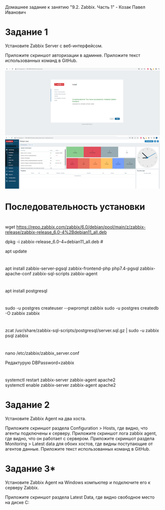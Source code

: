 Домашнее задание к занятию "9.2. Zabbix. Часть 1" - Козак Павел Иванович

# Задание 1
Установите Zabbix Server с веб-интерфейсом.

Приложите скриншот авторизации в админке. Приложите текст использованных команд в GitHub.

![alt text](https://github.com/KozakPI/png/blob/main/zabbix.png)
![alt text](https://github.com/KozakPI/png/blob/main/zabbix_1.png)

# Последовательность установки

#
wget https://repo.zabbix.com/zabbix/6.0/debian/pool/main/z/zabbix-release/zabbix-release_6.0-4%2Bdebian11_all.deb

dpkg -i zabbix-release_6.0-4+debian11_all.deb #

apt update
#
apt install zabbix-server-pgsql zabbix-frontend-php php7.4-pgsql zabbix-apache-conf zabbix-sql-scripts zabbix-agent
#
apt install postgresql
#
 sudo -u postgres createuser --pwprompt zabbix
 sudo -u postgres createdb -O zabbix zabbix
#
zcat /usr/share/zabbix-sql-scripts/postgresql/server.sql.gz | sudo -u zabbix psql zabbix
#
nano /etc/zabbix/zabbix_server.conf

Редактурую DBPassword=zabbix
#
systemctl restart zabbix-server zabbix-agent apache2  
systemctl enable zabbix-server zabbix-agent apache2
#



# Задание 2

Установите Zabbix Agent на два хоста.

Приложите скриншот раздела Configuration > Hosts, где видно, что агенты подключены к серверу. Приложите скриншот лога zabbix agent, где видно, что он работает с сервером. Приложите скриншот раздела Monitoring > Latest data для обоих хостов, где видны поступающие от агентов данные. Приложите текст использованных команд в GitHub.



# Задание 3*
Установите Zabbix Agent на Windows компьютер и подключите его к серверу Zabbix.

Приложите скриншот раздела Latest Data, где видно свободное место на диске C:
